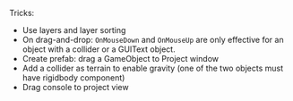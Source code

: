 <!-- 
.. link: 
.. description: 
.. tags: draft, code
.. date: 2014/02/23 22:43:56
.. title: A simple balance puzzle in Unity
.. slug: a-simple-balance-puzzle-in-unity
-->

Tricks:

* Use layers and layer sorting
* On drag-and-drop: `OnMouseDown` and `OnMouseUp` are only effective for an object with a collider or a GUIText object. 
* Create prefab: drag a GameObject to Project window
* Add a collider as terrain to enable gravity (one of the two objects must have rigidbody component)
* Drag console to project view
